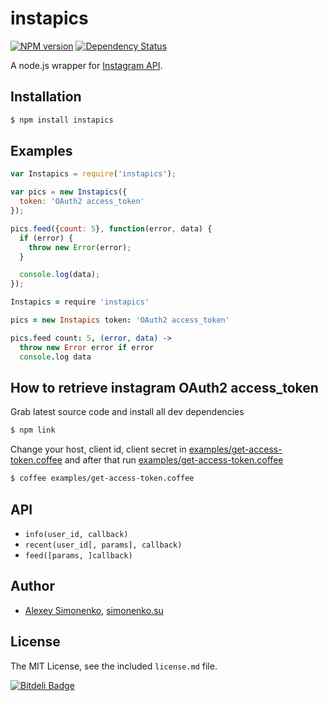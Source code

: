 # instapics

[![NPM version](https://badge.fury.io/js/instapics.svg)](http://badge.fury.io/js/instapics) [![Dependency Status](https://david-dm.org/meritt/node-instapics.svg?theme=shields.io)](https://david-dm.org/meritt/node-instapics)

A node.js wrapper for [Instagram API](http://instagram.com/developer/endpoints/users/).

## Installation

```bash
$ npm install instapics
```

## Examples

```js
var Instapics = require('instapics');

var pics = new Instapics({
  token: 'OAuth2 access_token'
});

pics.feed({count: 5}, function(error, data) {
  if (error) {
    throw new Error(error);
  }

  console.log(data);
});
```

```coffeescript
Instapics = require 'instapics'

pics = new Instapics token: 'OAuth2 access_token'

pics.feed count: 5, (error, data) ->
  throw new Error error if error
  console.log data
```

## How to retrieve instagram OAuth2 access_token

Grab latest source code and install all dev dependencies

```bash
$ npm link
```

Change your host, client id, client secret in [examples/get-access-token.coffee](http://github.com/meritt/node-instapics/blob/master/examples/get-access-token.coffee) and after that run [examples/get-access-token.coffee](http://github.com/meritt/node-instapics/blob/master/examples/get-access-token.coffee)

```bash
$ coffee examples/get-access-token.coffee
```

## API

* `info(user_id, callback)`
* `recent(user_id[, params], callback)`
* `feed([params, ]callback)`

## Author

* [Alexey Simonenko](mailto:alexey@simonenko.su), [simonenko.su](http://simonenko.su)

## License

The MIT License, see the included `license.md` file.

[![Bitdeli Badge](https://d2weczhvl823v0.cloudfront.net/meritt/node-instapics/trend.png)](https://bitdeli.com/free "Bitdeli Badge")